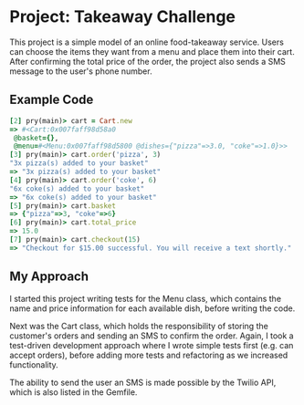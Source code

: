 # Project: Takeaway Challenge

This project is a simple model of an online food-takeaway service. Users can choose the items they want from a menu and place them into their cart. After confirming the total price of the order, the project also sends a SMS message to the user's phone number.

## Example Code

```ruby
[2] pry(main)> cart = Cart.new
=> #<Cart:0x007faff98d58a0
 @basket={},
 @menu=#<Menu:0x007faff98d5800 @dishes={"pizza"=>3.0, "coke"=>1.0}>>
[3] pry(main)> cart.order('pizza', 3)
"3x pizza(s) added to your basket"
=> "3x pizza(s) added to your basket"
[4] pry(main)> cart.order('coke', 6)
"6x coke(s) added to your basket"
=> "6x coke(s) added to your basket"
[5] pry(main)> cart.basket
=> {"pizza"=>3, "coke"=>6}
[6] pry(main)> cart.total_price
=> 15.0
[7] pry(main)> cart.checkout(15)
=> "Checkout for $15.00 successful. You will receive a text shortly."
```

## My Approach

I started this project writing tests for the Menu class, which contains the name and price information for each available dish, before writing the code.

Next was the Cart class, which holds the responsibility of storing the customer's orders and sending an SMS to confirm the order. Again, I took a test-driven development approach where I wrote simple tests first (e.g. can accept orders), before adding more tests and refactoring as we increased functionality.

The ability to send the user an SMS is made possible by the Twilio API, which is also listed in the Gemfile.
